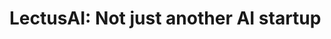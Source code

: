 <!-- QuantumCI: A Quantum Leap in Microservice Infrastructure Automation -->

# LectusAI: Not just another AI startup
